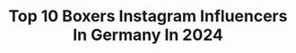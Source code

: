---
title: Top 10 Boxers Instagram Influencers In Germany In 2024
description: >-
  Find top boxers Instagram influencers in Germany in 2024. Most popular hashtags: #boxing #hundeliebe #hundefotografie #boxer.
platform: Instagram
hits: 115
text_top: Discover the top-rated Instagram influencers on inBeat.
text_bottom: inBeat holds 115 Instagram influencers like this in Germany for you to contact.
profiles:
  - username: "mkslattery"
    fullname: >-
      Mary-Kate Slattery
    bio: >-
      Howya ;) Boxer fighting out of @orourkesgym Movement Meditations 🕊 Law and M.Phil grad @trinitycollegedublin Collabs @thecollaborationsagency 🤍
    location: "Germany"
    followers: 20516
    engagement: 868
    commentsToLikes: 0.010597
    id: ck601bmoef6us0i14qi14j2c6
    verified: false
    hashtags: "#boxing, #boxingdublin"
  - username: "emrecukur"
    fullname: >-
      Emre Cukur
    bio: >-
      ➸ Professional Boxer ➸ Personal Trainer ➸ owner of @leosboxgym.giesing ➸ WBA Continental Champion ➸ emre.cukur@lionssportpromotion.de
    location: "Germany"
    followers: 70259
    engagement: 171
    commentsToLikes: 0.010860
    id: ck6txg3cyxmz80j711s09pnuw
    verified: true
    hashtags: "#photooftheday, #active, #popularpic, #happy"
  - username: "ninas_wohnwelt"
    fullname: >-
      Nina
    bio: >-
      Diy, Deko & Reisen 🌸 Boxer Peppa 🤍 📩 ninas_wohnwelt@gmx.de 30% Rabatt auf alle Nagelfolien mit dem Code "NINASWOHNWELT" bei Manifix 🤍
    location: "Germany"
    followers: 220361
    engagement: 127
    commentsToLikes: 0.135146
    id: ck6u5d62i8y990j71ex650t1n
    verified: false
    hashtags: "#landhausstil, #dekoinspiration, #dekorationsideen, #solebich"
  - username: "leonbauer1"
    fullname: >-
      Leon Bauer | Pro Athlet
    bio: >-
      🇩🇪Boxing and More 🦁Undefeated 🥊IBF & IBO Jr. 🚀 @universumboxing Boxer geschäftliche Anfragen : Kontakt@leon-bauer.com
    location: "Germany"
    followers: 47870
    engagement: 123
    commentsToLikes: 0.033481
    id: ck5hhp5ca9e4s0i11wsn1xnzk
    verified: true
    hashtags: "#timorost, #universumboxingnight10, #dominikameri, #boxing"
  - username: "remi.bojani"
    fullname: >-
      Rémi Bojani
    bio: >-
      Braunschweig 🎓 1. Bundesliga Boxer 🥊 Landesmeister 2012, 2013, 2018, 2019, 2020🥇 Privater Account: @remi_b96
    location: "Germany"
    followers: 5288
    engagement: 1474
    commentsToLikes: 0.066596
    id: ck8t5cjkd9nbl0j78dajthddr
    verified: false
    hashtags: "#boxe, #boxraw, #onewayforward, #box"
  - username: "denisradovan"
    fullname: >-
      Denis Radovan
    bio: >-
      Tough times do not last, tough people do. Professional Boxer Promoter: @teamsauerland Management: @o1ne.sport
    location: "Germany"
    followers: 3408
    engagement: 1310
    commentsToLikes: 0.067115
    id: ck6u7bz4bkmv90j71rryirfju
    verified: true
    hashtags: "#boxingheads, #boxingfitness, #boxen, #boxing"
  - username: "boxer.georgi.24.06"
    fullname: >-
      Georgi
    bio: >-
      Weiße Boxer Hündin 🐾 3 Jahre Hamburg - Germany DON’T FOLLOW TO UNFOLLOW #boxerdog #weisserboxer #whiteboxer #deutscherboxer
    location: "Germany"
    followers: 8788
    engagement: 1722
    commentsToLikes: 0.105906
    id: ck6u51tss73bq0j71a8jgsvgu
    verified: false
    hashtags: "#theboxerworld, #boxergram, #hamburgerhunde, #weisserboxer"
  - username: "ichbindiefrieda"
    fullname: >-
      Frieda & Spencer & Lisbeth
    bio: >-
      🐕 CaneCorso Frieda 🎂23.05.2017 🐕 Mix-Bruder Spencer 🎂 01.04.2010 🐕CaneCorso/Boxer Lisbeth 🎂05.04.2021 🏡Aus dem Ruhrpott 📝Hier schreibe ich-die Frieda
    location: "Germany"
    followers: 8767
    engagement: 811
    commentsToLikes: 0.094416
    id: ck137h2izbi4y0i19qe11ykjy
    verified: false
    hashtags: "#auslandshund, #hundeliebe, #fellfreunde, #canecorsomix"
  - username: "carlomisha"
    fullname: >-
      ᴄᴀʀʟᴏ & ᴍɪsʜᴀ
    bio: >-
      Boxer-Husky ♂Husky-mutt ♀I‘ll keep you safe, you keep me wild 🐾 . ↟ Two half Huskys are almost one ↟ A clown and his queen of hearts ↟ NRW | Germany
    location: "Germany"
    followers: 2567
    engagement: 1845
    commentsToLikes: 0.086059
    id: ck8t2jlnazqrg0j78nsq4hr0q
    verified: false
    hashtags: "#hundefutter, #hundekind, #dogsoutside, #hundefoto"
  - username: "chechenboorz"
    fullname: >-
      Hamsat Shadalov
    bio: >-
      • Olympic Boxer / National team 🇩🇪 • 9 x German Champion🥇 • Berlin City📍 • 22
    location: "Germany"
    followers: 6164
    engagement: 2491
    commentsToLikes: 0.024710
    id: ck13bwzk9xjml0i19us8iyijc
    verified: false
    hashtags: "#boxing, #borz, #loyalathletics, #teamshadalov"
---